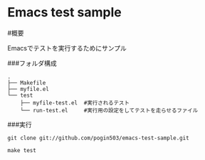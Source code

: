 Emacs test sample
=================

#概要

Emacsでテストを実行するためにサンプル

###フォルダ構成

```
.
├── Makefile
├── myfile.el
└── test
    ├── myfile-test.el  #実行されるテスト
    └── run-test.el     #実行用の設定をしてテストを走らせるファイル
```

###実行

```
git clone git://github.com/pogin503/emacs-test-sample.git

make test
```
